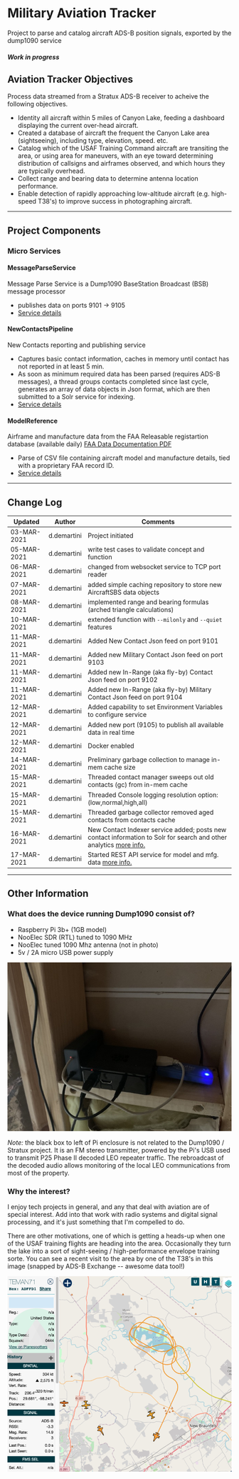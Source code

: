 # Military Aviation Tracker  
Project to parse and catalog aircraft ADS-B position signals, exported by the dump1090 service 

#### *Work in progress*

## Aviation Tracker Objectives 
Process data streamed from a Stratux ADS-B receiver to acheive the following objectives.
* Identity all aircraft within 5 miles of Canyon Lake, feeding a dashboard displaying the current over-head aircraft.
* Created a database of aircraft the frequent the Canyon Lake area (sightseeing), including type, elevation, speed. etc.
* Catalog which of the USAF Training Command aircraft are transiting the area, or using area for maneuvers, with an eye
toward determining distribution of callsigns and airframes observed, and which hours they are typically overhead.
* Collect range and bearing data to determine antenna location performance.
* Enable detection of rapidly approaching low-altitude aircraft (e.g. high-speed T38's) to improve success in photographing aircraft.

---- 
## Project Components  
### Micro Services

#### MessageParseService  
Message Parse Service is a Dump1090 BaseStation Broadcast (BSB) message processor
 * publishes data on ports  9101 -> 9105
 * [Service details](./MicroServices/MessageParser/README.md) 

#### NewContactsPipeline
New Contacts reporting and publishing service
 * Captures basic contact information, caches in memory until contact has not reported in at least 5 min.
 * As soon as minimum required data has been parsed (requires ADS-B messages), a thread groups contacts completed since last cycle,
generates an array of data objects in Json format, which are then submitted to a Solr service for indexing.
 * [Service details](./MicroServices/NewContactsPipeline/README.md)

#### ModelReference   
Airframe and manufacture data from the FAA Releasable registartion database (available daily) [FAA Data Documentation PDF](./Artifacts/FAA_Aircraft_DataFile_Documentation.pdf)
* Parse of CSV file containing aircraft model and manufacture details, tied with a proprietary FAA record ID.
* [Service details](./MicroServices/FAA-ModelReference/README.md)


----
## Change Log
| Updated | Author | Comments |
| --- | --- |--- |
| 03-MAR-2021 | d.demartini | Project initiated |
| 05-MAR-2021 | d.demartini | write test cases to validate concept and function | 
| 06-MAR-2021 | d.demartini | changed from websocket service to TCP port reader |
| 07-MAR-2021 | d.demartini | added simple caching repository to store new AircraftSBS data objects |
| 08-MAR-2021 | d.demartini | implemented range and bearing formulas (arched triangle calculations) | 
| 10-MAR-2021 | d.demartini | extended function with `--milonly` and `--quiet` features | 
| 11-MAR-2021 | d.demartini | Added New Contact Json feed on port 9101 |
| 11-MAR-2021 | d.demartini | Added new Military Contact Json feed on port 9103 |
| 11-MAR-2021 | d.demartini | Added new In-Range (aka fly-by) Contact Json feed on port 9102 |
| 11-MAR-2021 | d.demartini | Added new In-Range (aka fly-by) Military Contact Json feed on port 9104 |
| 12-MAR-2021 | d.demartini | Added capability to set Environment Variables to configure service |
| 12-MAR-2021 | d.demartini | Added new port (9105) to publish all available data in real time |
| 12-MAR-2021 | d.demartini | Docker enabled |
| 14-MAR-2021 | d.demartini | Preliminary garbage collection to manage in-mem cache size |
| 15-MAR-2021 | d.demartini | Threaded contact manager sweeps out old contacts (gc) from in-mem cache   |
| 15-MAR-2021 | d.demartini | Threaded Console logging resolution option: (low,normal,high,all)  |
| 15-MAR-2021 | d.demartini | Threaded garbage collector removed aged contacts from contacts cache |
| 16-MAR-2021 | d.demartini | New Contact Indexer service added; posts new contact information to Solr for search and other analytics [more info.](./MicroServices/NewContactsPipeline/README.md)|
| 17-MAR-2021 | d.demartini | Started REST API service for model and mfg. data [more info.](./MicroServices/FAA-ModelReference/README.md) | 

----
## Other Information  
### What does the device running Dump1090 consist of?

* Raspberry Pi 3b+ (1GB model)
* NooElec  SDR (RTL)  tuned to 1090 MHz
* NooElec tuned 1090 Mhz antenna (not in photo)
* 5v / 2A  micro USB power supply

![Raspberry PI ADS-B Decoder](./.img/RaspberryPi3_Dump1090_Receiver.jpg)

_Note:_ the black box to left of Pi enclosure is not related to the Dump1090 / Stratux 
project.  It is an FM stereo transmitter, powered by the Pi's USB used to transmit P25 Phase II decoded LEO repeater traffic.
The rebroadcast of the decoded audio allows monitoring of the local LEO communications from
most of the property.  

### Why the interest?
I enjoy tech projects in general, and any that deal with aviation are of special interest.
Add into that work with radio systems and digital signal processing, and it's just something
that I'm compelled to do.

There are other motivations, one of which is getting a heads-up when one of the USAF
training flights are heading into the area.  Occasionally they turn the lake into a
sort of sight-seeing / high-performance envelope training sorte.  You can see a recent
visit to the area by one of the T38's in this image (snapped by ADS-B Exchange -- awesome data tool!)

![T38 FlyOver -- 2021-02-24 @ 14.18.12](./.img/T38-FlyOver_2021-02-24_14.18.12.png)  

